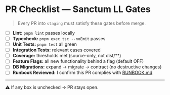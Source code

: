# PR Checklist — Sanctum LL Gates

> Every PR into `staging` must satisfy these gates before merge.

- [ ] **Lint:** `pnpm lint` passes locally
- [ ] **Typecheck:** `pnpm exec tsc --noEmit` passes
- [ ] **Unit Tests:** `pnpm test` all green
- [ ] **Integration Tests:** relevant cases covered
- [ ] **Coverage:** thresholds met (source-only, not dist/**)
- [ ] **Feature Flags:** all new functionality behind a flag (default OFF)
- [ ] **DB Migrations:** expand → migrate → contract (no destructive changes)
- [ ] **Runbook Reviewed:** I confirm this PR complies with [RUNBOOK.md](../RUNBOOK.md)

---
⚠️ If any box is unchecked → PR stays open.



